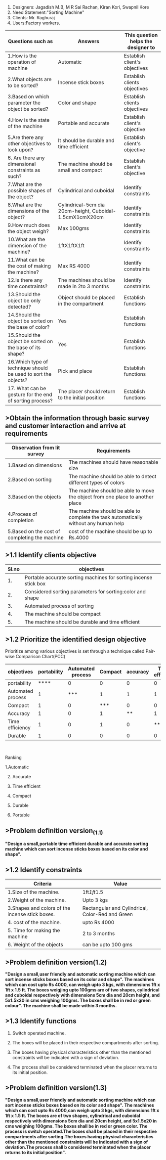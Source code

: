 
1.    Designers: Jagadish M.B, M R Sai Rachan, Kiran Kori, Swapnil Kore
2.    Need Statement:"Sorting Machine"
3.    Clients: Mr. Raghuraj
4.    Users:Factory workers.

|  Questions such as|Answers|   This question helps the designer to   |
|----|----|---|
|1.How is the operation of machine|Automatic|Establish client's objectives|
|2.What objects are to be sorted?|Incense stick boxes| Establish clients objectives|
|3.Based on which parameter the object be sorted?|Color and shape| Establish clients objectives|
|4.How is the state of the machine|Portable and accurate|Establish client's objective|
|5.Are there any other objectives to look upon?|It should be durable and time efficient|Establish client's objective|
|6. Are there any dimensional constraints as such?|The machine should be small and compact|Establish client's objective|
|7.What are the possible shapes of the object?|Cylindrical and cuboidal|Identify constraints|
|8.What are the dimensions of the object?|Cylindrical-5cm dia 20cm-height, Cuboidal- 1.5cmX1cmX20cm|Identify constraints|
|9.How much does the object weigh?|Max 100gms|Identify constraints|
|10.What are the dimension of the machine?|1ftX1ftX1ft|Identify constraints|
|11.What can be the cost of making the machine?|Max RS 4000|Identify constraints|
|12.Is there any time constraints?| The machines should be made in 2to 3 months|Identify constraints|
|13.Should the object be only detected?|Object should be placed in the compartment|Establish functions|
|14.Should the object be sorted on the base of color?|Yes|Establish functions|
|15.Should the object be sorted on the base of its shape?|Yes|Establish functions|
|16.Which type of technique should be used to sort the objects?|Pick and place|Establish functions|
|17. What can be gesture for the end of sorting process?|The placer should return to the initial position| Establish functions|

## >Obtain the information through basic survey and customer interaction and arrive at requirements

|Observation from lit survey |Requirements|
|----|-----|
|1.Based on dimensions|The machines should have reasonable size|
|2.Based on sorting|The machine should be able to detect different types of colors|
|3.Based on the objects|The machine should be able to move the object from one place to another place|
|4.Process of completion |The machine should be able to complete the task automatically without any human help|
|5.Based on the cost of completing the machine|cost of the machine should be up to Rs.4000|

## >1.1 Identify clients objective

|Sl.no|objectives|
|---|---|
|1.|Portable accurate sorting machines for sorting incense stick box|
|2.|Considered sorting parameters for sorting:color and shape|
|3.|Automated process of sorting|
|4.|The machine should be compact|
|5.|The machine should be durable and time efficient|

## >1.2 Prioritize the identified design objective

Prioritize among various objectives is set through a technique called Pair-wise Comparison Chart(PCC)

|objectives|portability|Automated process|Compact|accuracy|Time efficient|Durable|score|
|----|----|---|----|-----|----|----|--|
|portability|****|0|0|0|0|0|0|
|Automated process|1|***|1|1|1|1|5|
|Compact|1|0|***|0|0|1|2|
|Accuracy|1|0|1|**|1|1|4|
|Time efficiency|1|0|1|0|***|1|3|
|Durable|1|0|0|0|0|***|1|
<br>

Ranking 

1.Automatic

2. Accurate

3. Time efficient

4. Compact

5. Durable

6. Portable


## >Problem definition version<sub>(1.1)</sub>

**"Design a small,portable time efficient durable and accurate sorting machine which can sort incense sticks boxes based on its color and shape".**
<br>

## >1.2 Identify constraints
|Criteria|Value|
|--|--|
|1.Size of the machine.|1ft*1ft*1.5|
|2.Weight of the machine.|Upto 3 kgs|
|3.Shapes and colors of the incense stick boxes.|Rectangular and Cylindrical, Color-Red and Green|
|4. cost of the machine.|upto Rs 4000|
|5. Time for making the machine| 2 to 3 months|
|6. Weight of the objects| can be upto 100 gms|


## >Problem definition version(1.2)</sub>
**"Design a small,user friendly and automatic sorting machine which can sort incense sticks boxes based on its color and shape". The machines which can cost upto Rs 4000, can weigh upto 3 kgs, with dimensions 1ft x 1ft x 1.5 ft. The boxes weigjing upto 100gms are of two shapes, cylindrical and cuboidal respectively with dimensions 5cm dia and 20cm height, and 5x1.5x20 in cms weighing 100gms. The boxes shall be in red or green colour". The machine shall be made within 3 months.**

## >1.3 Identify functions

1. Switch operated machine.

2. The boxes will be placed in their respective compartments after sorting.

3. The boxes having physical characteristics other than the mentioned constraints will be indicated with a sign of deviation.

4. The process shall be considered terminated when the placer returns to its initial position.

## >Problem definition version(1.3)</sub>
**"Design a small,user friendly and automatic sorting machine which can sort incense sticks boxes based on its color and shape". The machines which can cost upto Rs 4000,can weigh upto 3 kgs, with dimensions 1ft x 1ft x 1.5 ft. The boxes are of two shapes, cylindrical and cuboidal respectively with dimensions 5cm dia and 20cm height, and 5x1.5x20 in cms weighing 100gms. The boxes shall be in red or green color. The process is switch operated.The boxes shall be placed in their respective compartments after sorting.The boxes having physical characteristics other than the mentioned constraints will be indicated with a sign of deviation.The process shall b considered terminated when the placer returns to its initial position".**